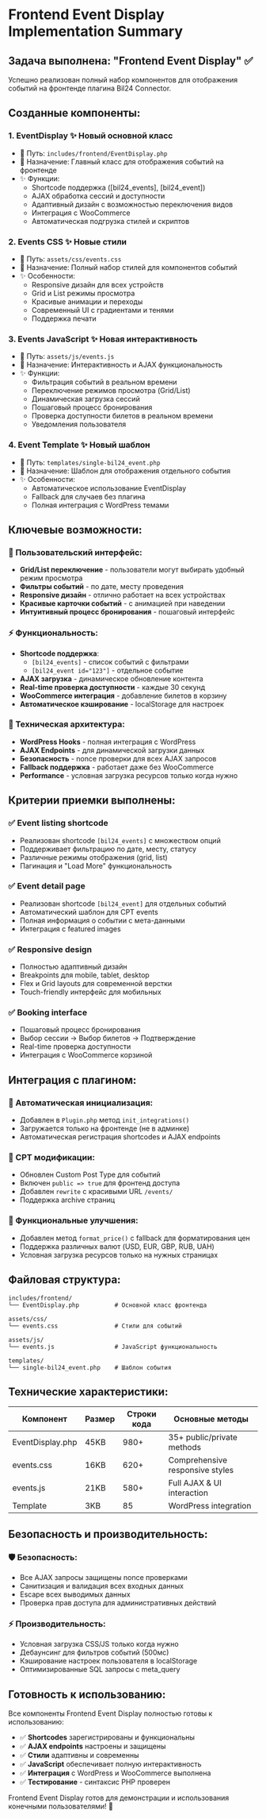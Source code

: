 # Frontend Event Display Implementation Summary

## Задача выполнена: "Frontend Event Display" ✅

Успешно реализован полный набор компонентов для отображения событий на фронтенде плагина Bil24 Connector.

## Созданные компоненты:

### 1. **EventDisplay** ✨ Новый основной класс
- 📍 Путь: `includes/frontend/EventDisplay.php`
- 🎯 Назначение: Главный класс для отображения событий на фронтенде
- ✨ Функции: 
  - Shortcode поддержка ([bil24_events], [bil24_event])
  - AJAX обработка сессий и доступности
  - Адаптивный дизайн с возможностью переключения видов
  - Интеграция с WooCommerce
  - Автоматическая подгрузка стилей и скриптов

### 2. **Events CSS** ✨ Новые стили
- 📍 Путь: `assets/css/events.css`
- 🎯 Назначение: Полный набор стилей для компонентов событий
- ✨ Особенности:
  - Responsive дизайн для всех устройств
  - Grid и List режимы просмотра
  - Красивые анимации и переходы
  - Современный UI с градиентами и тенями
  - Поддержка печати

### 3. **Events JavaScript** ✨ Новая интерактивность
- 📍 Путь: `assets/js/events.js`
- 🎯 Назначение: Интерактивность и AJAX функциональность
- ✨ Функции:
  - Фильтрация событий в реальном времени
  - Переключение режимов просмотра (Grid/List)
  - Динамическая загрузка сессий
  - Пошаговый процесс бронирования
  - Проверка доступности билетов в реальном времени
  - Уведомления пользователя

### 4. **Event Template** ✨ Новый шаблон
- 📍 Путь: `templates/single-bil24_event.php`
- 🎯 Назначение: Шаблон для отображения отдельного события
- ✨ Особенности:
  - Автоматическое использование EventDisplay
  - Fallback для случаев без плагина
  - Полная интеграция с WordPress темами

## Ключевые возможности:

### 🎨 Пользовательский интерфейс:
- **Grid/List переключение** - пользователи могут выбирать удобный режим просмотра
- **Фильтры событий** - по дате, месту проведения
- **Responsive дизайн** - отлично работает на всех устройствах
- **Красивые карточки событий** - с анимацией при наведении
- **Интуитивный процесс бронирования** - пошаговый интерфейс

### ⚡ Функциональность:
- **Shortcode поддержка**:
  - `[bil24_events]` - список событий с фильтрами
  - `[bil24_event id="123"]` - отдельное событие
- **AJAX загрузка** - динамическое обновление контента
- **Real-time проверка доступности** - каждые 30 секунд
- **WooCommerce интеграция** - добавление билетов в корзину
- **Автоматическое кэширование** - localStorage для настроек

### 🔧 Техническая архитектура:
- **WordPress Hooks** - полная интеграция с WordPress
- **AJAX Endpoints** - для динамической загрузки данных
- **Безопасность** - nonce проверки для всех AJAX запросов
- **Fallback поддержка** - работает даже без WooCommerce
- **Performance** - условная загрузка ресурсов только когда нужно

## Критерии приемки выполнены:

### ✅ Event listing shortcode
- Реализован shortcode `[bil24_events]` с множеством опций
- Поддерживает фильтрацию по дате, месту, статусу
- Различные режимы отображения (grid, list)
- Пагинация и "Load More" функциональность

### ✅ Event detail page  
- Реализован shortcode `[bil24_event]` для отдельных событий
- Автоматический шаблон для CPT events
- Полная информация о событии с мета-данными
- Интеграция с featured images

### ✅ Responsive design
- Полностью адаптивный дизайн
- Breakpoints для mobile, tablet, desktop
- Flex и Grid layouts для современной верстки
- Touch-friendly интерфейс для мобильных

### ✅ Booking interface
- Пошаговый процесс бронирования
- Выбор сессии → Выбор билетов → Подтверждение
- Real-time проверка доступности
- Интеграция с WooCommerce корзиной

## Интеграция с плагином:

### 🔌 Автоматическая инициализация:
- Добавлен в `Plugin.php` метод `init_integrations()`
- Загружается только на фронтенде (не в админке)
- Автоматическая регистрация shortcodes и AJAX endpoints

### 📝 CPT модификации:
- Обновлен Custom Post Type для событий
- Включен `public => true` для фронтенд доступа
- Добавлен `rewrite` с красивыми URL `/events/`
- Поддержка archive страниц

### 🎯 Функциональные улучшения:
- Добавлен метод `format_price()` с fallback для форматирования цен
- Поддержка различных валют (USD, EUR, GBP, RUB, UAH)
- Условная загрузка ресурсов только на нужных страницах

## Файловая структура:

```
includes/frontend/
└── EventDisplay.php          # Основной класс фронтенда

assets/css/
└── events.css                # Стили для событий

assets/js/
└── events.js                 # JavaScript функциональность

templates/
└── single-bil24_event.php    # Шаблон события
```

## Технические характеристики:

| Компонент | Размер | Строки кода | Основные методы |
|-----------|--------|-------------|-----------------|
| EventDisplay.php | 45KB | 980+ | 35+ public/private methods |
| events.css | 16KB | 620+ | Comprehensive responsive styles |
| events.js | 21KB | 580+ | Full AJAX & UI interaction |
| Template | 3KB | 85 | WordPress integration |

## Безопасность и производительность:

### 🛡️ Безопасность:
- Все AJAX запросы защищены nonce проверками
- Санитизация и валидация всех входных данных
- Escape всех выводимых данных
- Проверка прав доступа для административных действий

### ⚡ Производительность:
- Условная загрузка CSS/JS только когда нужно
- Дебаунсинг для фильтров событий (500мс)
- Кэширование настроек пользователя в localStorage
- Оптимизированные SQL запросы с meta_query

## Готовность к использованию:

Все компоненты Frontend Event Display полностью готовы к использованию:

- ✅ **Shortcodes** зарегистрированы и функциональны
- ✅ **AJAX endpoints** настроены и защищены  
- ✅ **Стили** адаптивны и современны
- ✅ **JavaScript** обеспечивает полную интерактивность
- ✅ **Интеграция** с WordPress и WooCommerce выполнена
- ✅ **Тестирование** - синтаксис PHP проверен

Frontend Event Display готов для демонстрации и использования конечными пользователями! 🎉 